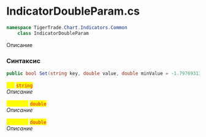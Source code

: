 
# IndicatorDoubleParam.cs
```csharp
namespace TigerTrade.Chart.Indicators.Common  
    class IndicatorDoubleParam
```

Описание

### Синтаксис
```csharp
public bool Set(string key, double value, double minValue = -1.7976931348623157E+308, double maxValue = 1.7976931348623157E+308)
```

<mark style="color:yellow;">**`key`**</mark> <mark style="color:red;">`string`</mark>  
 *Описание*  
  
<mark style="color:yellow;">**`minValue`**</mark> <mark style="color:red;">`double`</mark>  
 *Описание*  
  
<mark style="color:yellow;">**`maxValue`**</mark> <mark style="color:red;">`double`</mark>  
 *Описание*  
  

                    
                    